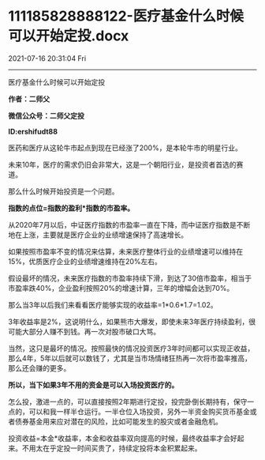 # 111185828888122-医疗基金什么时候可以开始定投.docx

2021-07-16 20:31:04 Fri

----

医疗基金什么时候可以开始定投

__作者：二师父__

__微信公众号：二师父定投__

__ID:ershifudt88__

医药和医疗从这轮牛市起点到现在已经涨了200%，是本轮牛市的明星行业。

未来10年，医疗的需求仍旧会非常大，这是一个朝阳行业，是投资者首选的赛道。

那么什么时候开始投资是一个问题。

__指数的点位=指数的盈利\*指数的市盈率。__

从2020年7月以后，中证医疗指数的市盈率一直在下降，而中证医疗指数是不断地在上涨，主要就是医疗企业的业绩增速保持了高速增长。

如果按照市盈率不变的情况来估算，未来医疗整体行业的业绩增速可以维持在15%，优质医疗企业的业绩增速维持在20%左右。

假设最坏的情况，未来医疗指数的市盈率持续下滑，到达了30倍市盈率，相当于市盈率跌40%，企业盈利按照20%的增速计算，三年的增幅会达到70%。

那么当3年以后我们来看看医疗能够实现的收益率=1\*0\.6\*1\.7=1\.02。

3年收益率是2%，这说明什么，如果熊市大爆发，即使未来3年医疗持续盈利，很可能大部分人赚不到钱。再一次对股市破口大骂。

当然，这只是最坏的情况。按照最快的情况投资医疗3年时间都可以实现正收益，那么4年，5年以后就可以数钱了，尤其是当市场情绪狂热再一次将市盈率推高，那么还会赚的更多。

__所以，当下如果3年不用的资金是可以入场投资医疗的。__

怎么投，激进一点的，可以直接按照2年期进行定投，投完卧倒长期持有，保守一点的，可以和我一样半仓运行。一半仓位入场投资，另外一半资金购买货币基金或者债券基金用来应对潜在的风险，比如可能发生的股灾或者金融危机。

投资收益=本金\*收益率，本金和收益率双向提高的时候，最终收益率才会好起来。不用太在乎定投一时间买贵了，持续定投将本金积累起来。

